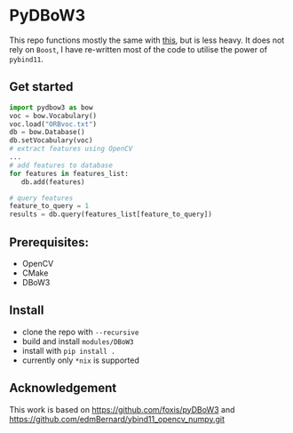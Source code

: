 PyDBoW3
==============

This repo functions mostly the same with [this](https://github.com/foxis/pyDBoW3), but is less heavy. It does not rely on `Boost`, I have re-written most of the code to utilise the power of `pybind11`.

## Get started

```python
import pydbow3 as bow
voc = bow.Vocabulary()
voc.load("ORBvoc.txt")
db = bow.Database()
db.setVocabulary(voc)
# extract features using OpenCV
...
# add features to database
for features in features_list:
   db.add(features)

# query features
feature_to_query = 1
results = db.query(features_list[feature_to_query])
```

## Prerequisites:
* OpenCV 
* CMake 
* DBoW3

## Install

+ clone the repo with `--recursive`
+ build and install `modules/DBoW3`
+ install with `pip install .` 
+ currently only `*nix` is supported

## Acknowledgement

This work is based on https://github.com/foxis/pyDBoW3
and https://github.com/edmBernard/ybind11_opencv_numpy.git